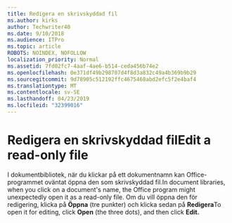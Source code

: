 ```yaml
---
title: Redigera en skrivskyddad fil
ms.author: kirks
author: Techwriter40
ms.date: 9/10/2018
ms.audience: ITPro
ms.topic: article
ROBOTS: NOINDEX, NOFOLLOW
localization_priority: Normal
ms.assetid: 7fd02fc7-4aaf-4ae6-b514-ceda456b74e2
ms.openlocfilehash: 0e371df49b298707d4f8d3a832c49a4b369b9b29
ms.sourcegitcommit: 9d78905c512192ffc4675468abd2efc5f2e4baf4
ms.translationtype: MT
ms.contentlocale: sv-SE
ms.lasthandoff: 04/23/2019
ms.locfileid: "32399016"
---
```

# <a name="edit-a-read-only-file"></a><span data-ttu-id="5d458-102">Redigera en skrivskyddad fil</span><span class="sxs-lookup"><span data-stu-id="5d458-102">Edit a read-only file</span></span>

<span data-ttu-id="5d458-103">I dokumentbibliotek, när du klickar på ett dokumentnamn kan Office-programmet oväntat öppna den som skrivskyddad fil.</span><span class="sxs-lookup"><span data-stu-id="5d458-103">In document libraries, when you click on a document's name, the Office program might unexpectedly open it as a read-only file.</span></span> <span data-ttu-id="5d458-104">Om du vill öppna den för redigering, klicka på **Öppna** (tre punkter) och klicka sedan på **Redigera**</span><span class="sxs-lookup"><span data-stu-id="5d458-104">To open it for editing, click **Open** (the three dots), and then click **Edit.**</span></span>
  

